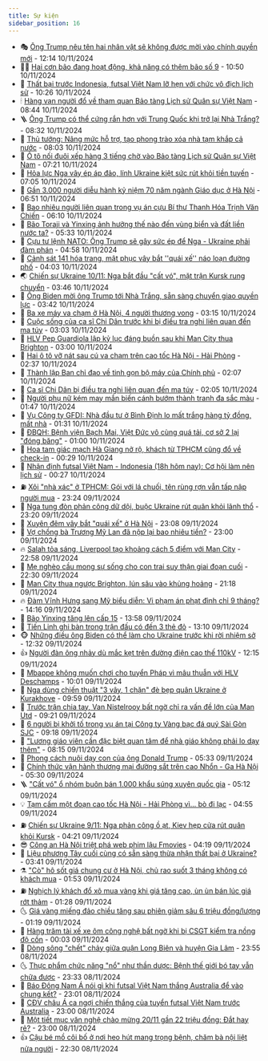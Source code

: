 ```yaml
---
title: Sự kiện
sidebar_position: 16
---
```


<!-- dantri-su-kien:START -->
- 🎭 [Ông Trump nêu tên hai nhân vật sẽ không được mời vào chính quyền mới](https://dantri.com.vn/the-gioi/ong-trump-neu-ten-hai-nhan-vat-se-khong-duoc-moi-vao-chinh-quyen-moi-20241110190214426.htm) - 12:14 10/11/2024
- 👨‍🏫 [Hai cơn bão đang hoạt động, khả năng có thêm bão số 9](https://dantri.com.vn/xa-hoi/hai-con-bao-dang-hoat-dong-kha-nang-co-them-bao-so-9-20241110173406260.htm) - 10:50 10/11/2024
- 🌮 [Thất bại trước Indonesia, futsal Việt Nam lỡ hẹn với chức vô địch lịch sử](https://dantri.com.vn/the-thao/that-bai-truoc-indonesia-futsal-viet-nam-lo-hen-voi-chuc-vo-dich-lich-su-20241110172635734.htm) - 10:26 10/11/2024
- 🕯 [Hàng vạn người đổ về tham quan Bảo tàng Lịch sử Quân sự Việt Nam](https://dantri.com.vn/xa-hoi/hang-van-nguoi-do-ve-tham-quan-bao-tang-lich-su-quan-su-viet-nam-20241110152712413.htm) - 08:44 10/11/2024
- 🪜 [Ông Trump có thể cứng rắn hơn với Trung Quốc khi trở lại Nhà Trắng?](https://dantri.com.vn/the-gioi/ong-trump-co-the-cung-ran-hon-voi-trung-quoc-khi-tro-lai-nha-trang-20241110145656824.htm) - 08:32 10/11/2024
- 🐘 [Thủ tướng: Nâng mức hỗ trợ, tạo phong trào xóa nhà tạm khắp cả nước](https://dantri.com.vn/an-sinh/thu-tuong-nang-muc-ho-tro-tao-phong-trao-xoa-nha-tam-khap-ca-nuoc-20241110150311510.htm) - 08:03 10/11/2024
- 🤔 [Ô tô nối đuôi xếp hàng 3 tiếng chờ vào Bảo tàng Lịch sử Quân sự Việt Nam](https://dantri.com.vn/du-lich/o-to-noi-duoi-xep-hang-3-tieng-cho-vao-bao-tang-lich-su-quan-su-viet-nam-20241110134159243.htm) - 07:21 10/11/2024
- 🧠 [Hỏa lực Nga vây ép áp đảo, lính Ukraine kiệt sức rút khỏi tiền tuyến](https://dantri.com.vn/the-gioi/hoa-luc-nga-vay-ep-ap-dao-linh-ukraine-kiet-suc-rut-khoi-tien-tuyen-20241110133125808.htm) - 07:05 10/11/2024
- 📝 [Gần 3.000 người diễu hành kỷ niệm 70 năm ngành Giáo dục ở Hà Nội](https://dantri.com.vn/giao-duc/gan-3000-nguoi-dieu-hanh-ky-niem-70-nam-nganh-giao-duc-o-ha-noi-20241110114148462.htm) - 06:51 10/11/2024
- 🦏 [Bao nhiêu người liên quan trong vụ án cựu Bí thư Thanh Hóa Trịnh Văn Chiến](https://dantri.com.vn/phap-luat/bao-nhieu-nguoi-lien-quan-trong-vu-an-cuu-bi-thu-thanh-hoa-trinh-van-chien-20241110130250366.htm) - 06:10 10/11/2024
- 🥰 [Bão Toraji và Yinxing ảnh hưởng thế nào đến vùng biển và đất liền nước ta?](https://dantri.com.vn/xa-hoi/bao-toraji-va-yinxing-anh-huong-the-nao-den-vung-bien-va-dat-lien-nuoc-ta-20241110122048286.htm) - 05:33 10/11/2024
- 🤗 [Cựu tư lệnh NATO: Ông Trump sẽ gây sức ép để Nga - Ukraine phải đàm phán](https://dantri.com.vn/the-gioi/cuu-tu-lenh-nato-ong-trump-se-gay-suc-ep-de-nga-ukraine-phai-dam-phan-20241110081106806.htm) - 04:58 10/11/2024
- 🌈 [Cảnh sát 141 hóa trang, mật phục vây bắt &#39;&#39;quái xế&#39;&#39; náo loạn đường phố](https://dantri.com.vn/xa-hoi/canh-sat-141-hoa-trang-mat-phuc-vay-bat-quai-xe-nao-loan-duong-pho-20241110102454510.htm) - 04:03 10/11/2024
- 🌏 [Chiến sự Ukraine 10/11: Nga bắt đầu &quot;cất vó&quot;, mặt trận Kursk rung chuyển](https://dantri.com.vn/the-gioi/chien-su-ukraine-1011-nga-bat-dau-cat-vo-mat-tran-kursk-rung-chuyen-20241110103553999.htm) - 03:46 10/11/2024
- 💄 [Ông Biden mời ông Trump tới Nhà Trắng, sẵn sàng chuyển giao quyền lực](https://dantri.com.vn/the-gioi/ong-biden-moi-ong-trump-toi-nha-trang-san-sang-chuyen-giao-quyen-luc-20241110085924662.htm) - 03:42 10/11/2024
- 👺 [Ba xe máy va chạm ở Hà Nội, 4 người thương vong](https://dantri.com.vn/xa-hoi/ba-xe-may-va-cham-o-ha-noi-4-nguoi-thuong-vong-20241110101242758.htm) - 03:15 10/11/2024
- 👹 [Cuộc sống của ca sĩ Chi Dân trước khi bị điều tra nghi liên quan đến ma túy](https://dantri.com.vn/giai-tri/cuoc-song-cua-ca-si-chi-dan-truoc-khi-bi-dieu-tra-nghi-lien-quan-den-ma-tuy-20241110080210273.htm) - 03:03 10/11/2024
- 🌊 [HLV Pep Guardiola lập kỷ lục đáng buồn sau khi Man City thua Brighton](https://dantri.com.vn/the-thao/hlv-pep-guardiola-lap-ky-luc-dang-buon-sau-khi-man-city-thua-brighton-20241110082837513.htm) - 03:00 10/11/2024
- 🤠 [Hai ô tô vỡ nát sau cú va chạm trên cao tốc Hà Nội - Hải Phòng](https://dantri.com.vn/xa-hoi/hai-o-to-vo-nat-sau-cu-va-cham-tren-cao-toc-ha-noi-hai-phong-20241110093101106.htm) - 02:37 10/11/2024
- 🎊 [Thành lập Ban chỉ đạo về tinh gọn bộ máy của Chính phủ](https://dantri.com.vn/xa-hoi/thanh-lap-ban-chi-dao-ve-tinh-gon-bo-may-cua-chinh-phu-20241110090135725.htm) - 02:07 10/11/2024
- 🐘 [Ca sĩ Chi Dân bị điều tra nghi liên quan đến ma túy](https://dantri.com.vn/phap-luat/ca-si-chi-dan-bi-dieu-tra-nghi-lien-quan-den-ma-tuy-20241110090028013.htm) - 02:05 10/11/2024
- 💂 [Người phụ nữ kém may mắn biến cánh bướm thành tranh đa sắc màu](https://dantri.com.vn/an-sinh/nguoi-phu-nu-kem-may-man-bien-canh-buom-thanh-tranh-da-sac-mau-20241109200518494.htm) - 01:47 10/11/2024
- 👹 [Vụ Công ty GFDI: Nhà đầu tư ở Bình Định lo mất trắng hàng tỷ đồng, mất nhà](https://dantri.com.vn/kinh-doanh/vu-cong-ty-gfdi-nha-dau-tu-o-binh-dinh-lo-mat-trang-hang-ty-dong-mat-nha-20241109221627223.htm) - 01:31 10/11/2024
- 🦒 [ĐBQH: Bệnh viện Bạch Mai, Việt Đức vô cùng quá tải, cơ sở 2 lại &quot;đóng băng&quot;](https://dantri.com.vn/xa-hoi/dbqh-benh-vien-bach-mai-viet-duc-vo-cung-qua-tai-co-so-2-lai-dong-bang-20241110072522373.htm) - 01:00 10/11/2024
- 🗽 [Hoa tam giác mạch Hà Giang nở rộ, khách từ TPHCM cũng đổ về check-in](https://dantri.com.vn/du-lich/hoa-tam-giac-mach-ha-giang-no-ro-khach-tu-tphcm-cung-do-ve-check-in-20241108093111397.htm) - 00:29 10/11/2024
- 💄 [Nhận định futsal Việt Nam - Indonesia &lpar;18h hôm nay&rpar;: Cơ hội làm nên lịch sử](https://dantri.com.vn/the-thao/nhan-dinh-futsal-viet-nam-indonesia-18h-hom-nay-co-hoi-lam-nen-lich-su-20241109222023835.htm) - 00:27 10/11/2024
- ⛽️ [Xôi &quot;nhà xác&quot; ở TPHCM: Gói với lá chuối, tên rùng rợn vẫn tấp nập người mua](https://dantri.com.vn/du-lich/xoi-nha-xac-o-tphcm-goi-voi-la-chuoi-ten-rung-ron-van-tap-nap-nguoi-mua-20241109185948693.htm) - 23:24 09/11/2024
- 🥷 [Nga tung đòn phản công dữ dội, buộc Ukraine rút quân khỏi lãnh thổ](https://dantri.com.vn/the-gioi/nga-tung-don-phan-cong-du-doi-buoc-ukraine-rut-quan-khoi-lanh-tho-20241110060352022.htm) - 23:20 09/11/2024
- 🤖 [Xuyên đêm vây bắt &quot;quái xế&quot; ở Hà Nội](https://dantri.com.vn/xa-hoi/xuyen-dem-vay-bat-quai-xe-o-ha-noi-20241110021450062.htm) - 23:08 09/11/2024
- 🌊 [Vợ chồng bà Trương Mỹ Lan đã nộp lại bao nhiêu tiền?](https://dantri.com.vn/phap-luat/vo-chong-ba-truong-my-lan-da-nop-lai-bao-nhieu-tien-20241108214128755.htm) - 23:00 09/11/2024
- 🔥 [Salah tỏa sáng, Liverpool tạo khoảng cách 5 điểm với Man City](https://dantri.com.vn/the-thao/salah-toa-sang-liverpool-tao-khoang-cach-5-diem-voi-man-city-20241110055837424.htm) - 22:58 09/11/2024
- 🦏 [Mẹ nghèo cầu mong sự sống cho con trai suy thận giai đoạn cuối](https://dantri.com.vn/tam-long-nhan-ai/me-ngheo-cau-mong-su-song-cho-con-trai-suy-than-giai-doan-cuoi-20241107161815146.htm) - 22:30 09/11/2024
- 🐘 [Man City thua ngược Brighton, lún sâu vào khủng hoảng](https://dantri.com.vn/the-thao/man-city-thua-nguoc-brighton-lun-sau-vao-khung-hoang-20241110041752139.htm) - 21:18 09/11/2024
- 🔥 [Đàm Vĩnh Hưng sang Mỹ biểu diễn: Vi phạm án phạt đình chỉ 9 tháng?](https://dantri.com.vn/giai-tri/dam-vinh-hung-sang-my-bieu-dien-vi-pham-an-phat-dinh-chi-9-thang-20241109193720465.htm) - 14:16 09/11/2024
- 💼 [Bão Yinxing tăng lên cấp 15](https://dantri.com.vn/xa-hoi/bao-yinxing-tang-len-cap-15-20241109204801038.htm) - 13:58 09/11/2024
- 🚀 [Tiến Linh ghi bàn trong trận đấu có đến 3 thẻ đỏ](https://dantri.com.vn/the-thao/tien-linh-ghi-ban-trong-tran-dau-co-den-3-the-do-20241109200523216.htm) - 13:10 09/11/2024
- 🐵 [Những điều ông Biden có thể làm cho Ukraine trước khi rời nhiệm sở](https://dantri.com.vn/the-gioi/nhung-dieu-ong-biden-co-the-lam-cho-ukraine-truoc-khi-roi-nhiem-so-20241109190522806.htm) - 12:32 09/11/2024
- 👍 [Người đàn ông nhảy dù mắc kẹt trên đường điện cao thế 110kV](https://dantri.com.vn/xa-hoi/nguoi-dan-ong-nhay-du-mac-ket-tren-duong-dien-cao-the-110kv-20241109191032396.htm) - 12:15 09/11/2024
- 🚦 [Mbappe không muốn chơi cho tuyển Pháp vì mâu thuẫn với HLV Deschamps](https://dantri.com.vn/the-thao/mbappe-khong-muon-choi-cho-tuyen-phap-vi-mau-thuan-voi-hlv-deschamps-20241109140311621.htm) - 10:01 09/11/2024
- 🥸 [Nga dùng chiến thuật &quot;3 vây, 1 chặn&quot; đè bẹp quân Ukraine ở Kurakhove](https://dantri.com.vn/the-gioi/nga-dung-chien-thuat-3-vay-1-chan-de-bep-quan-ukraine-o-kurakhove-20241109121120238.htm) - 09:59 09/11/2024
- 🥷 [Trước trận chia tay, Van Nistelrooy bất ngờ chỉ ra vấn đề lớn của Man Utd](https://dantri.com.vn/the-thao/truoc-tran-chia-tay-van-nistelrooy-bat-ngo-chi-ra-van-de-lon-cua-man-utd-20241109162144898.htm) - 09:21 09/11/2024
- 🤡 [6 người bị khởi tố trong vụ án tại Công ty Vàng bạc đá quý Sài Gòn SJC](https://dantri.com.vn/phap-luat/6-nguoi-bi-khoi-to-trong-vu-an-tai-cong-ty-vang-bac-da-quy-sai-gon-sjc-20241109161610388.htm) - 09:18 09/11/2024
- 🥳 [&quot;Lương giáo viên cần đặc biệt quan tâm để nhà giáo không phải lo dạy thêm&quot;](https://dantri.com.vn/lao-dong-viec-lam/luong-giao-vien-can-dac-biet-quan-tam-de-nha-giao-khong-phai-lo-day-them-20241109140550300.htm) - 08:15 09/11/2024
- 🤩 [Phong cách nuôi dạy con của ông Donald Trump](https://dantri.com.vn/giao-duc/phong-cach-nuoi-day-con-cua-ong-donald-trump-20241108194735601.htm) - 05:33 09/11/2024
- 🎡 [Chính thức vận hành thương mại đường sắt trên cao Nhổn - Ga Hà Nội](https://dantri.com.vn/xa-hoi/chinh-thuc-van-hanh-thuong-mai-duong-sat-tren-cao-nhon-ga-ha-noi-20241109120738319.htm) - 05:30 09/11/2024
- 🪜 [&quot;Cất vó&quot; ổ nhóm buôn bán 1.000 khẩu súng xuyên quốc gia](https://dantri.com.vn/phap-luat/cat-vo-o-nhom-buon-ban-1000-khau-sung-xuyen-quoc-gia-20241109100006725.htm) - 05:12 09/11/2024
- 💡 [Tạm cấm một đoạn cao tốc Hà Nội - Hải Phòng vì... bò đi lạc](https://dantri.com.vn/xa-hoi/tam-cam-mot-doan-cao-toc-ha-noi-hai-phong-vi-bo-di-lac-20241109114732742.htm) - 04:55 09/11/2024
- ⛽️ [Chiến sự Ukraine 9/11: Nga phản công ồ ạt, Kiev hẹp cửa rút quân khỏi Kursk](https://dantri.com.vn/the-gioi/chien-su-ukraine-911-nga-phan-cong-o-at-kiev-hep-cua-rut-quan-khoi-kursk-20241109111140580.htm) - 04:21 09/11/2024
- 😎 [Công an Hà Nội triệt phá web phim lậu Fmovies](https://dantri.com.vn/phap-luat/cong-an-ha-noi-triet-pha-web-phim-lau-fmovies-20241109110852452.htm) - 04:19 09/11/2024
- 🗽 [Liệu phương Tây cuối cùng có sẵn sàng thừa nhận thất bại ở Ukraine?](https://dantri.com.vn/the-gioi/lieu-phuong-tay-cuoi-cung-co-san-sang-thua-nhan-that-bai-o-ukraine-20241105152638643.htm) - 03:41 09/11/2024
- ⚗️ [&quot;Cò&quot; hô sốt giá chung cư ở Hà Nội, chủ rao suốt 3 tháng không có khách mua](https://dantri.com.vn/bat-dong-san/co-ho-sot-gia-chung-cu-o-ha-noi-chu-rao-suot-3-thang-khong-co-khach-mua-20241109013257130.htm) - 01:53 09/11/2024
- ⛽️ [Nghịch lý khách đổ xô mua vàng khi giá tăng cao, ùn ùn bán lúc giá rớt thảm](https://dantri.com.vn/kinh-doanh/nghich-ly-khach-do-xo-mua-vang-khi-gia-tang-cao-un-un-ban-luc-gia-rot-tham-20241108180435576.htm) - 01:28 09/11/2024
- 🌜 [Giá vàng miếng đảo chiều tăng sau phiên giảm sâu 6 triệu đồng/lượng](https://dantri.com.vn/kinh-doanh/gia-vang-mieng-dao-chieu-tang-sau-phien-giam-sau-6-trieu-dongluong-20241109074306064.htm) - 01:19 09/11/2024
- 🦩 [Hàng trăm tài xế xe ôm công nghệ bất ngờ khi bị CSGT kiểm tra nồng độ cồn](https://dantri.com.vn/xa-hoi/hang-tram-tai-xe-xe-om-cong-nghe-bat-ngo-khi-bi-csgt-kiem-tra-nong-do-con-20241108235737712.htm) - 00:03 09/11/2024
- 🦒 [Dòng sông &quot;chết&quot; chảy giữa quận Long Biên và huyện Gia Lâm](https://dantri.com.vn/xa-hoi/dong-song-chet-chay-giua-quan-long-bien-va-huyen-gia-lam-20241107180829813.htm) - 23:55 08/11/2024
- 🌜 [Thực phẩm chức năng &quot;nổ&quot; như thần dược: Bệnh thế giới bó tay vẫn chữa được](https://dantri.com.vn/suc-khoe/thuc-pham-chuc-nang-no-nhu-than-duoc-benh-the-gioi-bo-tay-van-chua-duoc-20241108162644240.htm) - 23:33 08/11/2024
- 🐎 [Báo Đông Nam Á nói gì khi futsal Việt Nam thắng Australia để vào chung kết?](https://dantri.com.vn/the-thao/bao-dong-nam-a-noi-gi-khi-futsal-viet-nam-thang-australia-de-vao-chung-ket-20241109002003655.htm) - 23:01 08/11/2024
- 🌋 [CĐV châu Á ca ngợi chiến thắng của tuyển futsal Việt Nam trước Australia](https://dantri.com.vn/the-thao/cdv-chau-a-ca-ngoi-chien-thang-cua-tuyen-futsal-viet-nam-truoc-australia-20241108205524805.htm) - 23:00 08/11/2024
- 🧰 [Một tiết mục văn nghệ chào mừng 20/11 gần 22 triệu đồng: Đắt hay rẻ?](https://dantri.com.vn/giao-duc/mot-tiet-muc-van-nghe-chao-mung-2011-gan-22-trieu-dong-dat-hay-re-20241108161359732.htm) - 23:00 08/11/2024
- 👍 [Cậu bé mồ côi bố ở nơi heo hút mang trọng bệnh, chăm bà nội liệt nửa người](https://dantri.com.vn/tam-long-nhan-ai/cau-be-mo-coi-bo-o-noi-heo-hut-mang-trong-benh-cham-ba-noi-liet-nua-nguoi-20241105152331101.htm) - 22:30 08/11/2024<!-- dantri-su-kien:END -->
